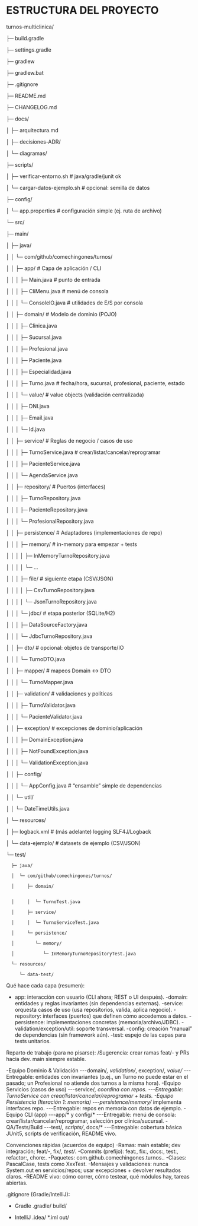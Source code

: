 # ESTRUCTURA DEL PROYECTO

turnos-multiclinica/

├─ build.gradle

├─ settings.gradle

├─ gradlew

├─ gradlew.bat

├─ .gitignore

├─ README.md

├─ CHANGELOG.md

├─ docs/

│  ├─ arquitectura.md

│  ├─ decisiones-ADR/

│  └─ diagramas/

├─ scripts/

│  ├─ verificar-entorno.sh        # java/gradle/junit ok

│  └─ cargar-datos-ejemplo.sh     # opcional: semilla de datos

├─ config/

│  └─ app.properties              # configuración simple (ej. ruta de archivo)

└─ src/

   ├─ main/
   
   │  ├─ java/
   
   │  │  └─ com/github/comechingones/turnos/
   
   │  │     ├─ app/                        # Capa de aplicación / CLI
   
   │  │     │  ├─ Main.java                # punto de entrada
   
   │  │     │  ├─ CliMenu.java             # menú de consola
   
   │  │     │  └─ ConsoleIO.java           # utilidades de E/S por consola
   
   │  │     ├─ domain/                     # Modelo de dominio (POJO)
   
   │  │     │  ├─ Clinica.java
   
   │  │     │  ├─ Sucursal.java
   
   │  │     │  ├─ Profesional.java
   
   │  │     │  ├─ Paciente.java
   
   │  │     │  ├─ Especialidad.java
   
   │  │     │  ├─ Turno.java               # fecha/hora, sucursal, profesional, paciente, estado
   
   │  │     │  └─ value/                   # value objects (validación centralizada)
   
   │  │     │     ├─ DNI.java
   
   │  │     │     ├─ Email.java
   
   │  │     │     └─ Id.java
   
   │  │     ├─ service/                    # Reglas de negocio / casos de uso
   
   │  │     │  ├─ TurnoService.java        # crear/listar/cancelar/reprogramar
   
   │  │     │  ├─ PacienteService.java
   
   │  │     │  └─ AgendaService.java
   
   │  │     ├─ repository/                 # Puertos (interfaces)
   
   │  │     │  ├─ TurnoRepository.java
   
   │  │     │  ├─ PacienteRepository.java
   
   │  │     │  └─ ProfesionalRepository.java
   
   │  │     ├─ persistence/                # Adaptadores (implementaciones de repo)
   
   │  │     │  ├─ memory/                  # in-memory para empezar + tests
   
   │  │     │  │  ├─ InMemoryTurnoRepository.java
   
   │  │     │  │  └─ ...
   
   │  │     │  ├─ file/                    # siguiente etapa (CSV/JSON)
   
   │  │     │  │  ├─ CsvTurnoRepository.java
   
   │  │     │  │  └─ JsonTurnoRepository.java
   
   │  │     │  └─ jdbc/                    # etapa posterior (SQLite/H2)
   
   │  │     │     ├─ DataSourceFactory.java
   
   │  │     │     └─ JdbcTurnoRepository.java
   
   │  │     ├─ dto/                        # opcional: objetos de transporte/IO
   
   │  │     │  └─ TurnoDTO.java
   
   │  │     ├─ mapper/                     # mapeos Domain <-> DTO
   
   │  │     │  └─ TurnoMapper.java
   
   │  │     ├─ validation/                 # validaciones y políticas
   
   │  │     │  ├─ TurnoValidator.java
   
   │  │     │  └─ PacienteValidator.java
   
   │  │     ├─ exception/                  # excepciones de dominio/aplicación
   
   │  │     │  ├─ DomainException.java
   
   │  │     │  ├─ NotFoundException.java
   
   │  │     │  └─ ValidationException.java
   
   │  │     ├─ config/
   
   │  │     │  └─ AppConfig.java           # “ensamble” simple de dependencias
   
   │  │     └─ util/
   
   │  │        └─ DateTimeUtils.java
   
   │  └─ resources/
   
   │     ├─ logback.xml                    # (más adelante) logging SLF4J/Logback
   
   │     └─ data-ejemplo/                  # datasets de ejemplo (CSV/JSON)
   
   └─ test/
   
      ├─ java/
      
      │  └─ com/github/comechingones/turnos/
      
      │     ├─ domain/
      
      
      │     │  └─ TurnoTest.java
      
      │     ├─ service/
      
      │     │  └─ TurnoServiceTest.java
      
      │     └─ persistence/
      
      │        └─ memory/
      
      │           └─ InMemoryTurnoRepositoryTest.java
      
      └─ resources/
      
         └─ data-test/

Qué hace cada capa (resumen):
- app: interacción con usuario (CLI ahora; REST o UI después).
-domain: entidades y reglas invariantes (sin dependencias externas).
-service: orquesta casos de uso (usa repositorios, valida, aplica negocio).
-repository: interfaces (puertos) que definen cómo accedemos a datos.
-persistence: implementaciones concretas (memoria/archivo/JDBC).
-validation/exception/util: soporte transversal.
-config: creación “manual” de dependencias (sin framework aún).
-test: espejo de las capas para tests unitarios.

Reparto de trabajo (para no pisarse):
/Sugerencia: crear ramas feat/<area>-<breve> y PRs hacia dev. main siempre estable.

-Equipo Dominio & Validación
---domain/*, validation/*, exception/*, value/*
---Entregable: entidades con invariantes (p.ej., un Turno no puede estar en el pasado; un Profesional no atiende dos turnos a la misma hora).
-Equipo Servicios (casos de uso)
---service/*, coordina con repos.
---Entregable: TurnoService con crear/listar/cancelar/reprogramar + tests.
-Equipo Persistencia (Iteración 1: memoria)
---persistence/memory/* implementa interfaces repo.
---Entregable: repos en memoria con datos de ejemplo.
-Equipo CLI (app)
---app/* y config/*
---Entregable: menú de consola: crear/listar/cancelar/reprogramar, selección por clínica/sucursal.
-QA/Tests/Build
---test/*, scripts/*, docs/*
---Entregable: cobertura básica JUnit5, scripts de verificación, README vivo.

Convenciones rápidas (acuerdos de equipo)
-Ramas: main estable; dev integración; feat/<area>-<breve>, fix/*, test/*.
-Commits (prefijo): feat:, fix:, docs:, test:, refactor:, chore:.
-Paquetes: com.github.comechingones.turnos.<capa>.
-Clases: PascalCase, tests como XxxTest.
-Mensajes y validaciones: nunca System.out en servicios/repos; usar excepciones + devolver resultados claros.
-README vivo: cómo correr, cómo testear, qué módulos hay, tareas abiertas.

.gitignore (Gradle/IntelliJ):
- Gradle
.gradle/
build/

- IntelliJ
.idea/
*.iml
out/
